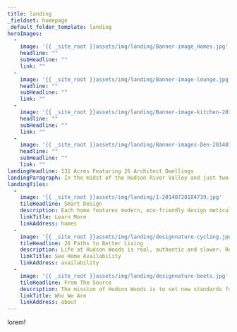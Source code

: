 ```yaml
---
title: landing
_fieldset: homepage
_default_folder_template: landing
heroImages:
  - 
    image: '{{ _site_root }}assets/img/landing/Banner-image_Homes.jpg'
    headline: ""
    subHeadline: ""
    link: ""
  - 
    image: '{{ _site_root }}assets/img/landing/Banner-image-lounge.jpg'
    headline: ""
    subHeadline: ""
    link: ""
  - 
    image: '{{ _site_root }}assets/img/landing/Banner-image-kitchen-20140728180626.jpg'
    headline: ""
    subHeadline: ""
    link: ""
  - 
    image: '{{ _site_root }}assets/img/landing/Banner-images-Den-20140728175028.jpg'
    headline: ""
    subHeadline: ""
    link: ""
landingHeadline: 131 Acres Featuring 26 Architect Dwellings
landingParagraph: In the midst of the Hudson River Valley and just two hours from New York City, Hudson Woods is an experience that opens doors to discovering the things that matter. Family. Friends. Sport. Craft. Hudson Woods lets you access it all.
landingTiles:
  - 
    image: '{{ _site_root }}assets/img/landing/1-20140728184739.jpg'
    tileHeadline: Smart Design
    description: Each home features modern, eco-friendly design meticulously crafted from locally sourced materials.
    linkTitle: Learn More
    linkAddress: homes
  - 
    image: '{{ _site_root }}assets/img/landing/designnature-cycling.jpg'
    tileHeadline: 26 Paths to Better Living
    description: Life at Hudson Woods is real, authentic and slower. Relax, reflect and enjoy your life, your way.
    linkTitle: See Home Availability
    linkAddress: availability
  - 
    image: '{{ _site_root }}assets/img/landing/designnature-beets.jpg'
    tileHeadline: From The Source
    description: The mission of Hudson Woods is to set new standards for design and sustainability excellence.
    linkTitle: Who We Are
    linkAddress: about
---
```

lorem!
